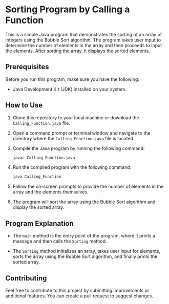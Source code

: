 # Sorting Program by Calling a Function

This is a simple Java program that demonstrates the sorting of an array of integers using the Bubble Sort algorithm. The program takes user input to determine the number of elements in the array and then proceeds to input the elements. After sorting the array, it displays the sorted elements.

## Prerequisites

Before you run this program, make sure you have the following:

- Java Development Kit (JDK) installed on your system.

## How to Use

1. Clone this repository to your local machine or download the `Calling_Function.java` file.

2. Open a command prompt or terminal window and navigate to the directory where the `Calling_Function.java` file is located.

3. Compile the Java program by running the following command:

   ```bash
   javac Calling_Function.java
   ```

4. Run the compiled program with the following command:

   ```bash
   java Calling_Function
   ```

5. Follow the on-screen prompts to provide the number of elements in the array and the elements themselves.

6. The program will sort the array using the Bubble Sort algorithm and display the sorted array.

## Program Explanation

- The `main` method is the entry point of the program, where it prints a message and then calls the `Sorting` method.

- The `Sorting` method initializes an array, takes user input for elements, sorts the array using the Bubble Sort algorithm, and finally prints the sorted array.

## Contributing

Feel free to contribute to this project by submitting improvements or additional features. You can create a pull request to suggest changes.

